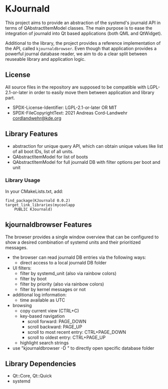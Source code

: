 # KJournald

This project aims to provide an abstraction of the systemd's journald API in terms of QAbstractItemModel classes. The main purpose is to ease the integration of journald into Qt based applications (both QML and QtWidget).

Additional to the library, the project provides a reference implementation of the API, called `kjournaldbrowser`. Even though that application provides a powerful journal database reader, we aim to do a clear split between reuseable library and application logic.

## License
All source files in the repository are supposed to be compatible with LGPL-2.1-or-later in order to easily move them between application and library part.

- SPDX-License-Identifier: LGPL-2.1-or-later OR MIT
- SPDX-FileCopyrightText: 2021 Andreas Cord-Landwehr <cordlandwehr@kde.org>

## Library Features
- abstraction for unique query API, which can obtain unique values like list of all boot IDs, list of all units.
- QAbstractItemModel for list of boots
- QAbstractItemModel for full journald DB with filter options per boot and unit

### Library Usage

In your CMakeLists.txt, add:

```
find_package(KJournald 0.0.2)
target_link_libraries(mycoolapp
    PUBLIC KJournald)
```

## kjournaldbrowser Features
The browser provides a single window overview that can be configured to show a desired combination of systemd units and their prioritized messages.

- the browser can read journald DB entries via the following ways:
    - direct access to a local journald DB folder
- UI filters:
    - filter by systemd_unit (also via rainbow colors)
    - filter by boot
    - filter by priority (also via rainbow colors)
    - filter by kernel messages or not
- additional log information:
    - time available as UTC
- browsing
    - copy current view (CTRL+C)
    - key-based navigation
        - scroll forward: PAGE_DOWN
        - scroll backward: PAGE_UP
        - scroll to most recent entry: CTRL+PAGE_DOWN
        - scroll to oldest entry: CTRL+PAGE_UP
    - highlight search strings
- use "kjournaldbrowser -D <path>" to directly open specific database folder

## Library Dependencies
- Qt::Core, Qt::Quick
- systemd
